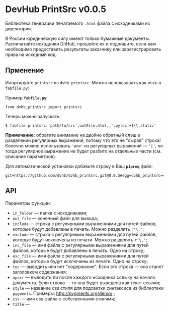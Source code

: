 # DevHub PrintSrc v0.0.5

Библиотека генерации печатаемого `.html` файла с исходниками из директории.

В России юридическую силу имеют только бумажные документы.
Распичатайте исходники GitHub, прошейте их и подпишите, если вам необходимо предоставить результаты заказчику
или зарегистрировать права на исходный код.

## Прменение

Ипортируйте `printsrc` из `dvhb_printsrc`. Можно использовать как есть в `fabfile.py`:

Пример **`fabfile.py`**:

    from dvhb_printsrc import printsrc

Теперь можно запускать:

    $ fabfile printsrc:'path/to/src',outFile.html,,'.py[oc]+$\\,static'

**Примечание:** обратите внимание на двойно обратный слэш в разделении регулярных выражений, потому что это не "сырая" строка! Конечно можно использовать `'или'` из регулярных выражений — `'|'`, но тогда регулярное выражение не будет разбито
на отдельные части (см. описание параметров).

Для автоматической установки добавьте строку в Ваш **`pipreq`** файл:

    git+https://github.com/dvhb/dvhb_printsrc.git@0.0.5#egg=dvhb_printsrc==0.0.5

## API

Параметры функции:

* `in_folder` — папка с исходниками;
* `out_file` — конечный файл для вывода;
* `include` — строка с регулярными выражениями для путей файлов, которые будут добавлены в печать. Можно разделять `r'\,'`;
* `exclude` — строка с регулярными выражениями для путей файлов, которые будут исключены из печати. Можно разделять `r'\,'`;
* `inc_file` — имя файла с регулярными выражениями для путей файлов, которые будут добавлены в печать. Одно на строку;
* `exc_file` — имя файла с регулярными выражениями для путей файлов, которые будут исключены из печати. Одно на строку;
* `toc` — выводить или нет "содержание". Если это строка — она станет заголовком содержания;
* `uparr` — выводить ли после каждого исходника сслыку на начало документа. Если строка — то она будет выведена как
текст ссылки;
* `style` — название css стиля для подсветки синтаксиса из библиотеки `pygments`. Примеры: http://pygments.org/demo/ ;
* `css` — имя css файла с собственными стилями;
* `title` — <title> итогового html файла;
* `verbose` — выводить текущее действие в stdout;
* `binary_ext` — список расширений бинарных файлов (всегда исключаются).

## Алгоритм

Расширение `.html` автоматически добавляется к результирующему файлу.

Регулярные выражения включения и исключение из полученные из строк и из файлов объединяются.

Список с расширениями бинарных файлов всегда добавляется к списку исклчюений.

Сосбвтенные стили добваляются после стилей из `pygments`. Чтобы исключит `pygments` установите `styles` в логическую `ложь`.

На старте все файлы исключены.

Сначала файл проверяется на включение. Если список решулярных выражений для включения пуст — все файлы включаются. Первое совпадение делает файл включённым.

Затем включённый файл проверяется на исключение. Если список регулярных выражений на исключение пуст — вслючённый файл остаётся включённым. Первое совпадение делает файл исключённым и функция проверяет следующий файл.

Если файл включён — функция пытается найти лексер для файла по его имени. Если лексер найден - содержимое файла обрабатывается им и добавляется в результирующий .html файл. Если лексер не найден — функция пытается закодировать содержимое файла в `UTF-8`. В случае удачи — он заключается в блоки `<div class="highlight"><pre>\n{0}\n</pre></div>` и добавляется в результирующий .html файл.
